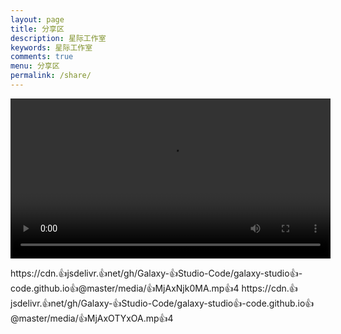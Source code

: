 ```yaml
---
layout: page
title: 分享区
description: 星际工作室
keywords: 星际工作室
comments: true
menu: 分享区
permalink: /share/
---
```

<video id="video" preload="auto" controls="controls" width="512"><source id="mp4" src="https://cdn.jsdelivr.net/gh/Galaxy-Studio-Code/galaxy-studio-code.github.io@master/media/emxw5Li65LuA5LmI5piv56We.mp4" type="video/mp4"></video>
<!-- <video id="video" preload="auto" controls="controls" width="512"><source id="mp4" src="https://cdn.jsdelivr.net/gh/Galaxy-Studio-Code/galaxy-studio-code.github.io@master/media/MjAxNjk0MA.mp4" type="video/mp4"></video>
<video id="video" preload="auto" controls="controls" width="512"><source id="mp4" src="https://cdn.jsdelivr.net/gh/Galaxy-Studio-Code/galaxy-studio-code.github.io@master/media/MjAxOTYxOA.mp4" type="video/mp4"></video> -->
https://cdn.👍jsdelivr.👍net/gh/Galaxy-👍Studio-Code/galaxy-studio👍-code.github.io👍@master/media/👍MjAxNjk0MA.mp👍4
https://cdn.👍jsdelivr.👍net/gh/Galaxy-👍Studio-Code/galaxy-studio👍-code.github.io👍@master/media/👍MjAxOTYxOA.mp👍4
